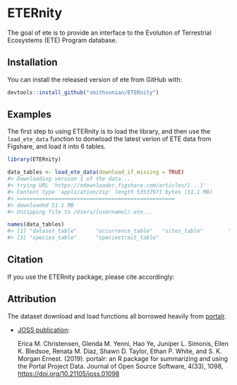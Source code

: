 
<!-- README.md is generated from README.Rmd. Please edit that file -->

# ETERnity

<!-- badges: start -->

<!-- badges: end -->

The goal of ete is to provide an interface to the Evolution of
Terrestrial Ecosystems (ETE) Program database.

## Installation

You can install the released version of ete from GitHub with:

``` r
devtools::install_github("smithsonian/ETERnity")
```

## Examples

The first step to using ETERnity is to load the library, and then use
the `load_ete_data` function to donwload the latest verion of ETE data
from Figshare, and load it into 6 tables.

``` r
library(ETERnity)

data_tables <- load_ete_data(download_if_missing = TRUE)
#> Downloading version 1 of the data...
#> trying URL 'https://ndownloader.figshare.com/articles/[...]'
#> Content type 'application/zip' length 53537971 bytes (51.1 MB)
#> ==================================================
#> downloaded 51.1 MB
#> Unzipping file to /Users/[username]/.ete...

names(data_tables)
#> [1] "dataset_table"      "occurrence_table"   "sites_table"        "sitetrait_table"   
#> [5] "species_table"      "speciestrait_table"
```

## Citation

If you use the ETERnity package, please cite accordingly:

## Attribution

The dataset download and load functions all borrowed heavily from
[portalr](https://github.com/weecology/portalr/blob/master/R/download_data.R).

  - [JOSS publication](https://doi.org/10.21105/joss.01098):
    
    Erica M. Christensen, Glenda M. Yenni, Hao Ye, Juniper L. Simonis,
    Ellen K. Bledsoe, Renata M. Diaz, Shawn D. Taylor, Ethan P. White,
    and S. K. Morgan Ernest. (2019). portalr: an R package for
    summarizing and using the Portal Project Data. Journal of Open
    Source Software, 4(33), 1098, <https://doi.org/10.21105/joss.01098>
